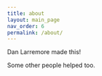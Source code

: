 ```yaml
---
title: about
layout: main_page
nav_order: 6
permalink: /about/
---
```


Dan Larremore made this!

Some other people helped too.
